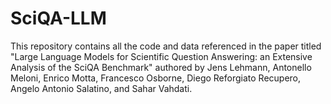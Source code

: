 # SciQA-LLM

This repository contains all the code and data referenced in the paper titled "Large Language Models for Scientific Question Answering: an Extensive Analysis of the SciQA Benchmark" authored by Jens Lehmann, Antonello Meloni, Enrico Motta, Francesco Osborne, Diego Reforgiato Recupero, Angelo Antonio Salatino, and Sahar Vahdati.
